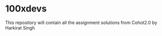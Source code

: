 # 100xdevs
This repository will contain all the assignment solutions from Cohot2.0 by Harkirat Singh
